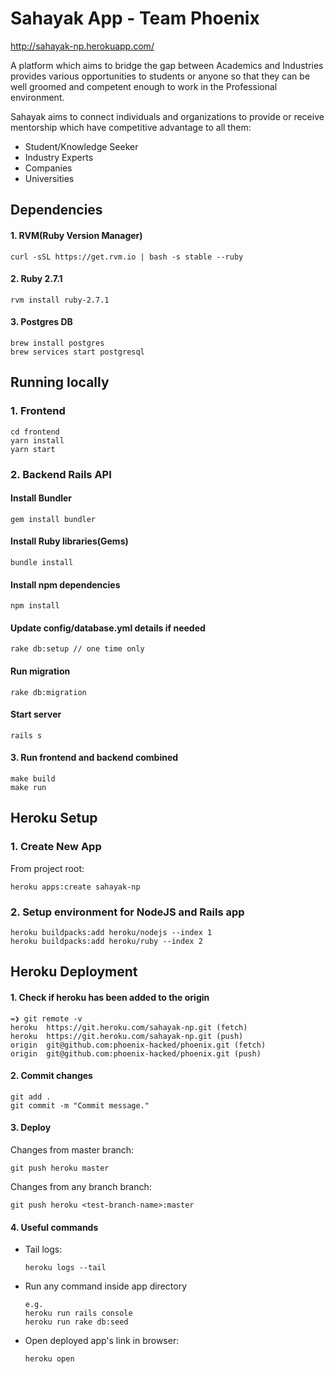 # Sahayak App - Team Phoenix
http://sahayak-np.herokuapp.com/

A platform which aims to bridge the gap between Academics and Industries provides various opportunities to students or anyone so that they can be well groomed and competent enough to work in the Professional environment.

Sahayak aims to connect individuals and organizations to provide or receive mentorship which have competitive advantage to all them:
- Student/Knowledge Seeker
- Industry Experts
- Companies
- Universities

## Dependencies
#### 1.  RVM(Ruby Version Manager)
    curl -sSL https://get.rvm.io | bash -s stable --ruby

#### 2. Ruby 2.7.1
    rvm install ruby-2.7.1

#### 3. Postgres DB
    brew install postgres
    brew services start postgresql

## Running locally
### 1. Frontend
```
cd frontend
yarn install
yarn start
```

### 2. Backend Rails API
#### Install Bundler
    gem install bundler

#### Install Ruby libraries(Gems)
    bundle install

#### Install npm dependencies
    npm install

#### Update config/database.yml details if needed
    rake db:setup // one time only

#### Run migration
    rake db:migration

#### Start server
    rails s

#### 3. Run frontend and backend combined
    make build
    make run


## Heroku Setup
### 1. Create New App
From project root:

    heroku apps:create sahayak-np

### 2. Setup environment for NodeJS and Rails app
    heroku buildpacks:add heroku/nodejs --index 1
    heroku buildpacks:add heroku/ruby --index 2

## Heroku Deployment
#### 1. Check if heroku has been added to the origin
```
=❯ git remote -v
heroku	https://git.heroku.com/sahayak-np.git (fetch)
heroku	https://git.heroku.com/sahayak-np.git (push)
origin	git@github.com:phoenix-hacked/phoenix.git (fetch)
origin	git@github.com:phoenix-hacked/phoenix.git (push)
```

#### 2. Commit changes
```
git add .
git commit -m "Commit message."
```

#### 3. Deploy
Changes from master branch:
```
git push heroku master
```
Changes from any branch branch:
```
git push heroku <test-branch-name>:master
```

#### 4. Useful commands
- Tail logs:
    ```
    heroku logs --tail
    ```
- Run any command inside app directory
    ```
    e.g.
    heroku run rails console
    heroku run rake db:seed
    ```
- Open deployed app's link in browser:
    ```
    heroku open
    ```
